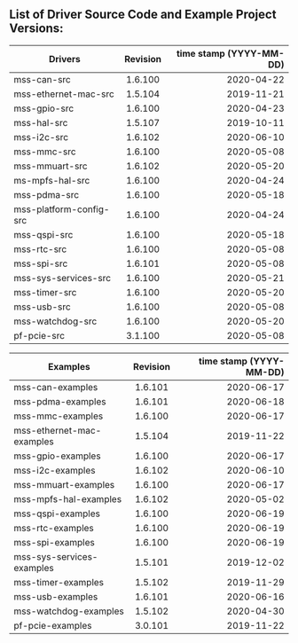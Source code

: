 ## List of Driver Source Code and Example Project Versions:



| Drivers | Revision | time stamp (YYYY-MM-DD) |
|----------|:-------------------:|------:|
| mss-can-src | 1.6.100 | 2020-04-22 |
| mss-ethernet-mac-src | 1.5.104 | 2019-11-21 |
| mss-gpio-src | 1.6.100 | 2020-04-23 |
| mss-hal-src | 1.5.107 | 2019-10-11 |
| mss-i2c-src | 1.6.102 | 2020-06-10 | 
| mss-mmc-src | 1.6.100 | 2020-05-08 |
| mss-mmuart-src | 1.6.102 | 2020-05-20 |
| ms-mpfs-hal-src | 1.6.100 | 2020-04-24 |
| mss-pdma-src | 1.6.100 | 2020-05-18 |
| mss-platform-config-src | 1.6.100 | 2020-04-24 |
| mss-qspi-src | 1.6.100 | 2020-05-18 |
| mss-rtc-src | 1.6.100 | 2020-05-08 |
| mss-spi-src | 1.6.101 | 2020-05-08 |
| mss-sys-services-src | 1.6.100 | 2020-05-21 |
| mss-timer-src | 1.6.100 | 2020-05-20 |
| mss-usb-src | 1.6.100 | 2020-05-08 |
| mss-watchdog-src | 1.6.100 | 2020-05-20 |
| pf-pcie-src | 3.1.100 | 2020-05-08 |

| Examples | Revision | time stamp (YYYY-MM-DD) |
|----------|:-------------:|------:|
| mss-can-examples | 1.6.101 | 2020-06-17 | 
| mss-pdma-examples | 1.6.101 | 2020-06-18 | 
| mss-mmc-examples | 1.6.100 | 2020-06-17 | 
| mss-ethernet-mac-examples | 1.5.104 | 2019-11-22 |
| mss-gpio-examples | 1.6.100 | 2020-06-17 | 
| mss-i2c-examples | 1.6.102 | 2020-06-10 | 
| mss-mmuart-examples | 1.6.100 | 2020-06-17 | 
| mss-mpfs-hal-examples | 1.6.102 | 2020-05-02 |
| mss-qspi-examples | 1.6.100 | 2020-06-19 | 
| mss-rtc-examples | 1.6.100 | 2020-06-19 | 
| mss-spi-examples | 1.6.100 | 2020-06-19 | 
| mss-sys-services-examples | 1.5.101 | 2019-12-02 |
| mss-timer-examples | 1.5.102 | 2019-11-29 |
| mss-usb-examples | 1.6.101 | 2020-06-16 | 
| mss-watchdog-examples | 1.5.102 | 2020-04-30 |
| pf-pcie-examples | 3.0.101 | 2019-11-22 |
